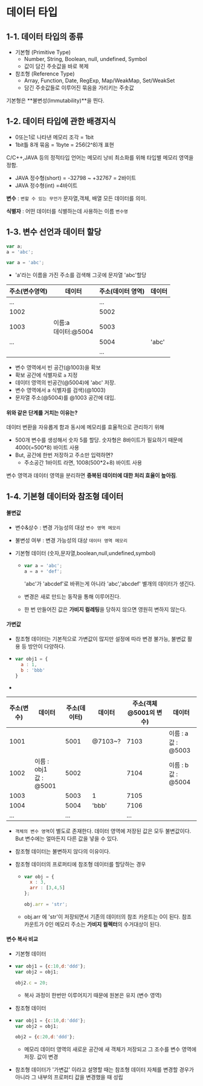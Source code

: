 # 데이터 타입

## 1-1. 데이터 타입의 종류

- 기본형 (Primitive Type)
  -  Number, String, Boolean, null, undefined, Symbol
  - 값이 담긴 주솟값을 바로 복제
- 참조형 (Reference Type)
  - Array, Function, Date, RegExp, Map/WeakMap, Set/WeakSet
  - 담긴 주솟값들로 이루어진 묶음을 가리키는 주솟값

기본형은 **불변성(Immutability)**을 띈다.

## 1-2. 데이터 타입에 관한 배경지식

- 0또는1로  나타낸 메모리 조각 = 1bit
- 1bit틀 8개 묶음 = 1byte = 256(2^8)개 표현

C/C++,JAVA 등의 정적타입 언어는 메모리 낭비 최소화를 위해 타입별 메모리 영역을 정함.

- JAVA 정수형(short) = -32798 ~ +32767 = 2바이트
- JAVA 정수형(int) =4바이트



**변수** :  `변할 수 있는 무언가` 문자열,객체, 배열 모든 데이터를 의미.

**식별자** : 어떤 데이터를 식별하는데 사용하는 이름 `변수명`



## 1-3. 변수 선언과 데이터 할당

```javascript
var a;
a = 'abc';

var a = 'abc';
```

- 'a'라는 이름을 가진 주소를 검색해 그곳에 문자열 'abc'할당

| 주소(변수영역) | 데이터                   | 주소(데이터 영역) | 데이터 |
| -------------- | ------------------------ | ----------------- | ------ |
| ...            |                          | ...               |        |
| 1002           |                          | 5002              |        |
| 1003           | 이름:a<br />데이터:@5004 | 5003              |        |
| ...            |                          | 5004              | 'abc'  |
|                |                          | ...               |        |

- 변수 영역에서 빈 공간(@1003)을 확보
- 확보 공간에 식별자로 `a` 지정
- 데이터 영역의 빈공간(@5004)에 'abc' 저장.
- 변수 영역에서 a 식별자를 검색)(@1003)
- 문자열 주소(@5004)를 @1003 공간에 대입.



#### 위와 같은 단계를 거치는 이유는?

데이터 변환을 자유롭게 함과 동시에 메모리를 효율적으로 관리하기 위해

- 500개 변수를 생성해서 숫자 5를 할당. 숫자형은 8바이트가 필요하기 때문에 4000(=500*8) 바이트 사용
- But, 공간에 한번 저장하고 주소만 입력하면? 
  - 주소공간 1바이트 라면, 1008(500*2+8) 바이트 사용

변수 영역과 데이터 영역을 분리하면 **중복된 데이터에 대한 처리 효율이 높아짐**.

## 1-4. 기본형 데이터와 참조형 데이터

#### 불변값

- 변수&상수 : 변경 가능성의 대상 `변수 영역 메모리`
- 불변성 여부 : 변경 가능성의 대상 `데이터 영역 메모리`



- 기본형 데이터 (숫자,문자열,boolean,null,undefined,symbol)

  - ```javascript
    var a = 'abc';
    a = a + 'def';
    ```

    'abc'가 'abcdef'로 바뀌는게 아니라 'abc','abcdef' 별개의 데이터가 생긴다.

  - 변경은 새로 만드는 동작을 통해 이루어진다.

  - 한 번 만들어진 값은 **가비지 컬레팅**을 당하지 않으면 영원히 변하지 않는다.



#### 가변값

- 참조형 데이터는 기본적으로 가변값이 많지만 설정에 따라 변경 불가능, 불변값 활용 등 방안이 다양하다.

- ```javascript
  var obj1 = {
    a : 1,
    b : 'bbb'
  }
  ```

- 

| 주소(변수) | 데이터                      | 주소(데이터) | 데이터  | 주소(객체 @5001의 변수) | 데이터                   |
| ---------- | --------------------------- | ------------ | ------- | ----------------------- | ------------------------ |
| 1001       |                             | 5001         | @7103~? | 7103                    | 이름 : a<br />값 : @5003 |
| 1002       | 이름 : obj1<br />값 : @5001 | 5002         |         | 7104                    | 이름 : b<br />값 : @5004 |
| 1003       |                             | 5003         | 1       | 7105                    |                          |
| 1004       |                             | 5004         | 'bbb'   | 7106                    |                          |
| ...        |                             | ...          |         | ...                     |                          |

- `객체의 변수 영역`이 별도로 존재한다. 데이터 영역에 저장된 값은 모두 불변값이다. But 변수에는 얼마든지 다른 값을 넣을 수 있다.

- 참조형 데이터는 불변하지 않다의 이유이다.

- 참조형 데이터의 프로퍼티에 참조형 데이터를 할당하는 경우

  - ```javascript
    var obj = {
      x : 3,
      arr : [3,4,5]
    };
    
    obj.arr = 'str';
    ```

  - obj.arr 에 'str'이 저장되면서 기존의 데이터의 참조 카운트는 0이 된다. 참조 카운트가 0인 메모리 주소는 **가비지 컬렉터**의 수거대상이 된다.



#### 변수 복사 비교

- 기본형 데이터

- ```javascript
  var obj1 = {c:10,d:'ddd'};
  var obj2 = obj1;
  
  obj2.c = 20;
  ```

  - 복사 과정이 한번만 이루어지기 때문에 원본은 유지 (변수 영역)

- 참조형 데이터

- ```javascript
  var obj1 = {c:10,d:'ddd'};
  var obj2 = obj1;
  
  obj2 = {c:20,d:'ddd'};
  ```

  - 메모리 데이터 영역의 새로운 공간에 새 객체가 저장되고 그 조수를 변수 영역에 저장. 값이 변경

- 참조형 데이터가 '가변값' 이라고 설명할 때는 참조형 데이터 자체를 변경할 경우가 아니라 그 내부의 프로퍼티 값을 변경했을 때 성립